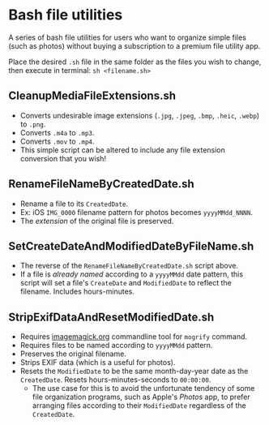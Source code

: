 # Bash file utilities

A series of bash file utilities for users who want to organize simple files (such as photos) without buying a subscription to a premium file utility app.

Place the desired `.sh` file in the same folder as the files you wish to change, then execute in terminal: `sh <filename.sh>`

## CleanupMediaFileExtensions.sh
* Converts undesirable image extensions (`.jpg`, `.jpeg`, `.bmp`, `.heic`, `.webp`) to `.png`.
* Converts `.m4a` to `.mp3`.
* Converts `.mov` to `.mp4`.
* This simple script can be altered to include any file extension conversion that you wish!

## RenameFileNameByCreatedDate.sh
* Rename a file to its `CreatedDate`.
* Ex: iOS `IMG_0000` filename pattern for photos becomes `yyyyMMdd_NNNN`.
* The *extension* of the original file is preserved.

## SetCreateDateAndModifiedDateByFileName.sh
* The reverse of the `RenameFileNameByCreatedDate.sh` script above.
* If a file is *already named* according to a `yyyyMMdd` date pattern, this script will set a file's `CreateDate` and `ModifiedDate` to reflect the filename. Includes hours-minutes.

## StripExifDataAndResetModifiedDate.sh
* Requires [imagemagick.org](https://imagemagick.org/) commandline tool for `mogrify` command.
* Requires files to be named according to `yyyyMMdd` pattern.
* Preserves the original filename.
* Strips EXIF data (which is a useful for photos).
* Resets the `ModifiedDate` to be the same month-day-year date as the `CreatedDate`. Resets hours-minutes-seconds to `00:00:00`.
  * The use case for this is to avoid the unfortunate tendency of some file organization programs, such as Apple's *Photos* app, to prefer arranging files according to their `ModifiedDate` regardless of the `CreatedDate`.
